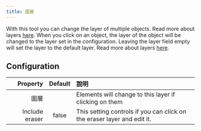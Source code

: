 ```yaml
---
title: 圖層
---
```


With this tool you can change the layer of multiple objects. Read more about layers [here](../layers.md). When you click on an object, the layer of the object will be changed to the layer set in the configuration. Leaving the layer field empty will set the layer to the default layer. Read more about layers [here](../layers.md).

## Configuration

|       Property | Default | 說明                                                                      |
| --------------:|:-------:|:----------------------------------------------------------------------- |
|             圖層 |         | Elements will change to this layer if clicking on them                  |
| Include eraser |  false  | This setting controls if you can click on the eraser layer and edit it. |
